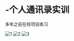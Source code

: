 # -个人通讯录实训
多年之前在校项目练习


![1](https://github.com/TangHanF/My-Address-List/raw/master/img/1.png)
![2](https://github.com/TangHanF/My-Address-List/raw/master/img/2.png)
![3](https://github.com/TangHanF/My-Address-List/raw/master/img/3.png)
